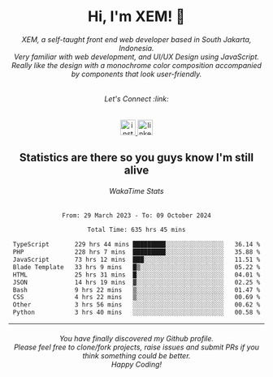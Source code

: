 <h1 align="center">Hi, I'm XEM! <span class="wave">👋</span></h1>

<h6 align="center">XEM, a self-taught front end web developer based in South Jakarta, Indonesia.<br>Very familiar with web development, and UI/UX Design using JavaScript.<br>Really like the design with a monochrome color composition accompanied by components that look user-friendly.</h6>

<div align="center">
  <h6>
    <i>Let's Connect :link:</i>
  </h6>
  <a href="https://instagram.com/ensayiti" target="_blank">
    <img src="https://img.shields.io/static/v1?message=Instagram&logo=instagram&label=&color=E4405F&logoColor=white&labelColor=&style=for-the-badge" height="30" alt="instagram logo"  />
  </a>
  <a href="https://www.linkedin.com/in/samuel-andika-94616625b/" target="_blank">
    <img src="https://img.shields.io/static/v1?message=LinkedIn&logo=linkedin&label=&color=0077B5&logoColor=white&labelColor=&style=for-the-badge" height="30" alt="linkedin logo"  />
  </a>
</div>

<h2 align="center">Statistics are there so you guys know I'm still alive</h1>

<div align="center">
  
  <h6>WakaTime Stats</h6>
  <!--START_SECTION:waka-->

```txt
From: 29 March 2023 - To: 09 October 2024

Total Time: 635 hrs 45 mins

TypeScript       229 hrs 44 mins █████████░░░░░░░░░░░░░░░░   36.14 %
PHP              228 hrs 7 mins  █████████░░░░░░░░░░░░░░░░   35.88 %
JavaScript       73 hrs 12 mins  ███░░░░░░░░░░░░░░░░░░░░░░   11.51 %
Blade Template   33 hrs 9 mins   █▒░░░░░░░░░░░░░░░░░░░░░░░   05.22 %
HTML             25 hrs 31 mins  █░░░░░░░░░░░░░░░░░░░░░░░░   04.01 %
JSON             14 hrs 19 mins  ▓░░░░░░░░░░░░░░░░░░░░░░░░   02.25 %
Bash             9 hrs 22 mins   ▒░░░░░░░░░░░░░░░░░░░░░░░░   01.47 %
CSS              4 hrs 22 mins   ▒░░░░░░░░░░░░░░░░░░░░░░░░   00.69 %
Other            3 hrs 56 mins   ░░░░░░░░░░░░░░░░░░░░░░░░░   00.62 %
Python           3 hrs 40 mins   ░░░░░░░░░░░░░░░░░░░░░░░░░   00.58 %
```

<!--END_SECTION:waka-->
</div>

---

<h6 align="center">
  You have finally discovered my Github profile.
  <br>
  Please feel free to clone/fork projects, raise issues and submit PRs if you think something could be better.
  <br>
  <i>Happy Coding!</i>
</h6>
